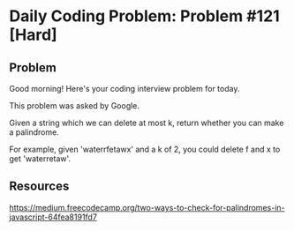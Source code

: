 
# Daily Coding Problem: Problem #121 [Hard]


## Problem

Good morning! Here's your coding interview problem for today.

This problem was asked by Google.

Given a string which we can delete at most k, return whether you can make a palindrome.

For example, given 'waterrfetawx' and a k of 2, you could delete f and x to get 'waterretaw'.


## Resources 

https://medium.freecodecamp.org/two-ways-to-check-for-palindromes-in-javascript-64fea8191fd7